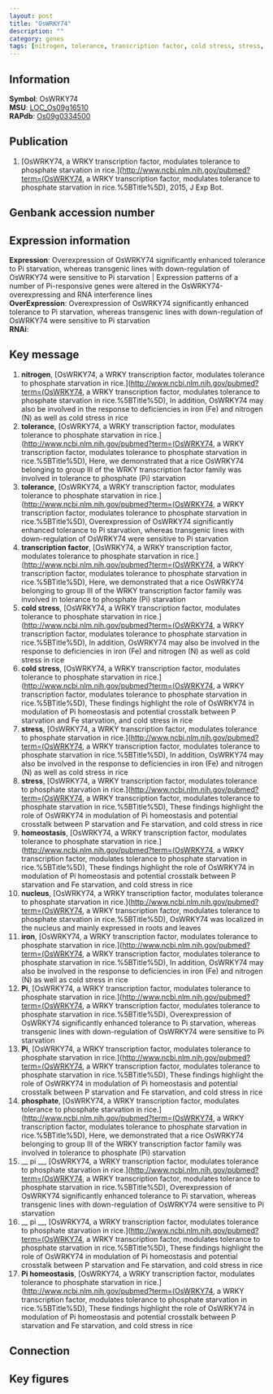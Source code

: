 ```yaml
---
layout: post
title: "OsWRKY74"
description: ""
category: genes
tags: [nitrogen, tolerance, transcription factor, cold stress, stress, homeostasis, nucleus, iron, Pi, phosphate,  pi , Pi homeostasis, Gene]
---
```


## Information
__Symbol__: OsWRKY74  
__MSU__: [LOC_Os09g16510](http://rice.plantbiology.msu.edu/cgi-bin/ORF_infopage.cgi?orf=LOC_Os09g16510)  
__RAPdb__: [Os09g0334500](http://rapdb.dna.affrc.go.jp/viewer/gbrowse_details/irgsp1?name=Os09g0334500)  

## Publication
1. [OsWRKY74, a WRKY transcription factor, modulates tolerance to phosphate starvation in rice.](http://www.ncbi.nlm.nih.gov/pubmed?term=(OsWRKY74, a WRKY transcription factor, modulates tolerance to phosphate starvation in rice.%5BTitle%5D), 2015, J Exp Bot.

## Genbank accession number

## Expression information
__Expression__: Overexpression of OsWRKY74 significantly enhanced tolerance to Pi starvation, whereas transgenic lines with down-regulation of OsWRKY74 were sensitive to Pi starvation |  Expression patterns of a number of Pi-responsive genes were altered in the OsWRKY74-overexpressing and RNA interference lines  
__OverExpression__: Overexpression of OsWRKY74 significantly enhanced tolerance to Pi starvation, whereas transgenic lines with down-regulation of OsWRKY74 were sensitive to Pi starvation  
__RNAi__:  

## Key message
1. __nitrogen__, [OsWRKY74, a WRKY transcription factor, modulates tolerance to phosphate starvation in rice.](http://www.ncbi.nlm.nih.gov/pubmed?term=(OsWRKY74, a WRKY transcription factor, modulates tolerance to phosphate starvation in rice.%5BTitle%5D),  In addition, OsWRKY74 may also be involved in the response to deficiencies in iron (Fe) and nitrogen (N) as well as cold stress in rice
2. __tolerance__, [OsWRKY74, a WRKY transcription factor, modulates tolerance to phosphate starvation in rice.](http://www.ncbi.nlm.nih.gov/pubmed?term=(OsWRKY74, a WRKY transcription factor, modulates tolerance to phosphate starvation in rice.%5BTitle%5D),  Here, we demonstrated that a rice OsWRKY74 belonging to group III of the WRKY transcription factor family was involved in tolerance to phosphate (Pi) starvation
3. __tolerance__, [OsWRKY74, a WRKY transcription factor, modulates tolerance to phosphate starvation in rice.](http://www.ncbi.nlm.nih.gov/pubmed?term=(OsWRKY74, a WRKY transcription factor, modulates tolerance to phosphate starvation in rice.%5BTitle%5D),  Overexpression of OsWRKY74 significantly enhanced tolerance to Pi starvation, whereas transgenic lines with down-regulation of OsWRKY74 were sensitive to Pi starvation
4. __transcription factor__, [OsWRKY74, a WRKY transcription factor, modulates tolerance to phosphate starvation in rice.](http://www.ncbi.nlm.nih.gov/pubmed?term=(OsWRKY74, a WRKY transcription factor, modulates tolerance to phosphate starvation in rice.%5BTitle%5D),  Here, we demonstrated that a rice OsWRKY74 belonging to group III of the WRKY transcription factor family was involved in tolerance to phosphate (Pi) starvation
5. __cold stress__, [OsWRKY74, a WRKY transcription factor, modulates tolerance to phosphate starvation in rice.](http://www.ncbi.nlm.nih.gov/pubmed?term=(OsWRKY74, a WRKY transcription factor, modulates tolerance to phosphate starvation in rice.%5BTitle%5D),  In addition, OsWRKY74 may also be involved in the response to deficiencies in iron (Fe) and nitrogen (N) as well as cold stress in rice
6. __cold stress__, [OsWRKY74, a WRKY transcription factor, modulates tolerance to phosphate starvation in rice.](http://www.ncbi.nlm.nih.gov/pubmed?term=(OsWRKY74, a WRKY transcription factor, modulates tolerance to phosphate starvation in rice.%5BTitle%5D),  These findings highlight the role of OsWRKY74 in modulation of Pi homeostasis and potential crosstalk between P starvation and Fe starvation, and cold stress in rice
7. __stress__, [OsWRKY74, a WRKY transcription factor, modulates tolerance to phosphate starvation in rice.](http://www.ncbi.nlm.nih.gov/pubmed?term=(OsWRKY74, a WRKY transcription factor, modulates tolerance to phosphate starvation in rice.%5BTitle%5D),  In addition, OsWRKY74 may also be involved in the response to deficiencies in iron (Fe) and nitrogen (N) as well as cold stress in rice
8. __stress__, [OsWRKY74, a WRKY transcription factor, modulates tolerance to phosphate starvation in rice.](http://www.ncbi.nlm.nih.gov/pubmed?term=(OsWRKY74, a WRKY transcription factor, modulates tolerance to phosphate starvation in rice.%5BTitle%5D),  These findings highlight the role of OsWRKY74 in modulation of Pi homeostasis and potential crosstalk between P starvation and Fe starvation, and cold stress in rice
9. __homeostasis__, [OsWRKY74, a WRKY transcription factor, modulates tolerance to phosphate starvation in rice.](http://www.ncbi.nlm.nih.gov/pubmed?term=(OsWRKY74, a WRKY transcription factor, modulates tolerance to phosphate starvation in rice.%5BTitle%5D),  These findings highlight the role of OsWRKY74 in modulation of Pi homeostasis and potential crosstalk between P starvation and Fe starvation, and cold stress in rice
10. __nucleus__, [OsWRKY74, a WRKY transcription factor, modulates tolerance to phosphate starvation in rice.](http://www.ncbi.nlm.nih.gov/pubmed?term=(OsWRKY74, a WRKY transcription factor, modulates tolerance to phosphate starvation in rice.%5BTitle%5D),  OsWRKY74 was localized in the nucleus and mainly expressed in roots and leaves
11. __iron__, [OsWRKY74, a WRKY transcription factor, modulates tolerance to phosphate starvation in rice.](http://www.ncbi.nlm.nih.gov/pubmed?term=(OsWRKY74, a WRKY transcription factor, modulates tolerance to phosphate starvation in rice.%5BTitle%5D),  In addition, OsWRKY74 may also be involved in the response to deficiencies in iron (Fe) and nitrogen (N) as well as cold stress in rice
12. __Pi__, [OsWRKY74, a WRKY transcription factor, modulates tolerance to phosphate starvation in rice.](http://www.ncbi.nlm.nih.gov/pubmed?term=(OsWRKY74, a WRKY transcription factor, modulates tolerance to phosphate starvation in rice.%5BTitle%5D),  Overexpression of OsWRKY74 significantly enhanced tolerance to Pi starvation, whereas transgenic lines with down-regulation of OsWRKY74 were sensitive to Pi starvation
13. __Pi__, [OsWRKY74, a WRKY transcription factor, modulates tolerance to phosphate starvation in rice.](http://www.ncbi.nlm.nih.gov/pubmed?term=(OsWRKY74, a WRKY transcription factor, modulates tolerance to phosphate starvation in rice.%5BTitle%5D),  These findings highlight the role of OsWRKY74 in modulation of Pi homeostasis and potential crosstalk between P starvation and Fe starvation, and cold stress in rice
14. __phosphate__, [OsWRKY74, a WRKY transcription factor, modulates tolerance to phosphate starvation in rice.](http://www.ncbi.nlm.nih.gov/pubmed?term=(OsWRKY74, a WRKY transcription factor, modulates tolerance to phosphate starvation in rice.%5BTitle%5D),  Here, we demonstrated that a rice OsWRKY74 belonging to group III of the WRKY transcription factor family was involved in tolerance to phosphate (Pi) starvation
15. __ pi __, [OsWRKY74, a WRKY transcription factor, modulates tolerance to phosphate starvation in rice.](http://www.ncbi.nlm.nih.gov/pubmed?term=(OsWRKY74, a WRKY transcription factor, modulates tolerance to phosphate starvation in rice.%5BTitle%5D),  Overexpression of OsWRKY74 significantly enhanced tolerance to Pi starvation, whereas transgenic lines with down-regulation of OsWRKY74 were sensitive to Pi starvation
16. __ pi __, [OsWRKY74, a WRKY transcription factor, modulates tolerance to phosphate starvation in rice.](http://www.ncbi.nlm.nih.gov/pubmed?term=(OsWRKY74, a WRKY transcription factor, modulates tolerance to phosphate starvation in rice.%5BTitle%5D),  These findings highlight the role of OsWRKY74 in modulation of Pi homeostasis and potential crosstalk between P starvation and Fe starvation, and cold stress in rice
17. __Pi homeostasis__, [OsWRKY74, a WRKY transcription factor, modulates tolerance to phosphate starvation in rice.](http://www.ncbi.nlm.nih.gov/pubmed?term=(OsWRKY74, a WRKY transcription factor, modulates tolerance to phosphate starvation in rice.%5BTitle%5D),  These findings highlight the role of OsWRKY74 in modulation of Pi homeostasis and potential crosstalk between P starvation and Fe starvation, and cold stress in rice

## Connection

## Key figures


